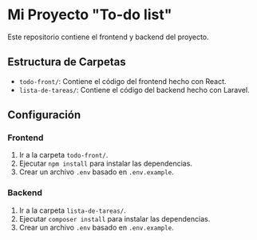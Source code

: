 # Mi Proyecto "To-do list"

Este repositorio contiene el frontend y backend del proyecto.

## Estructura de Carpetas

- `todo-front/`: Contiene el código del frontend hecho con React.
- `lista-de-tareas/`: Contiene el código del backend hecho con Laravel.

## Configuración

### Frontend

1. Ir a la carpeta `todo-front/`.
2. Ejecutar `npm install` para instalar las dependencias.
3. Crear un archivo `.env` basado en `.env.example`.

### Backend

1. Ir a la carpeta `lista-de-tareas/`.
2. Ejecutar `composer install` para instalar las dependencias.
3. Crear un archivo `.env` basado en `.env.example`.
